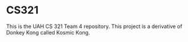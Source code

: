 # CS321

This is the UAH CS 321 Team 4 repository. This project is a derivative of Donkey Kong called Kosmic Kong.
